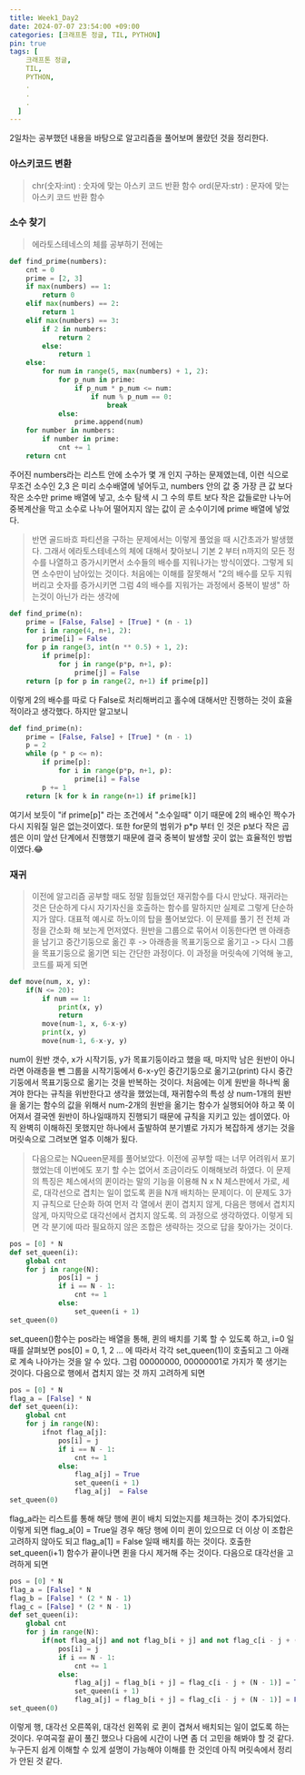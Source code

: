 ```yaml
---
title: Week1_Day2
date: 2024-07-07 23:54:00 +09:00
categories: [크래프톤 정글, TIL, PYTHON]
pin: true
tags: [
    크래프톤 정글,
    TIL,
    PYTHON,
    .
    .
    .
  ]
---
```


2일차는 공부했던 내용을 바탕으로 알고리즘을 풀어보며 몰랐던 것을 정리한다.

### 아스키코드 변환

> chr(숫자:int) : 숫자에 맞는 아스키 코드 반환 함수
> ord(문자:str) : 문자에 맞는 아스키 코드 반환 함수

### 소수 찾기

> 에라토스테네스의 체를 공부하기 전에는

```python
def find_prime(numbers):
    cnt = 0
    prime = [2, 3]
    if max(numbers) == 1:
        return 0
    elif max(numbers) == 2:
        return 1
    elif max(numbers) == 3:
        if 2 in numbers:
            return 2
        else:
            return 1
    else:
        for num in range(5, max(numbers) + 1, 2):
            for p_num in prime:
                if p_num * p_num <= num:
                    if num % p_num == 0:
                        break
            else:
                prime.append(num)
    for number in numbers:
        if number in prime:
            cnt += 1
    return cnt
```

주어진 numbers라는 리스트 안에 소수가 몇 개 인지 구하는 문제였는데, 이런 식으로 무조건 소수인 2,3 은 미리 소수배열에 넣어두고, numbers 안의 값 중 가장 큰 값 보다 작은 소수만 prime 배열에 넣고, 소수 탐색 시 그 수의 루트 보다 작은 값들로만 나누어 중복계산을 막고 소수로 나누어 떨어지지 않는 값이 곧 소수이기에 prime 배열에 넣었다.

> 반면 골드바흐 파티션을 구하는 문제에서는 이렇게 풀었을 때 시간초과가 발생했다.
> 그래서 에라토스테네스의 체에 대해서 찾아보니 기본 2 부터 n까지의 모든 정수를 나열하고 증가시키면서 소수들의 배수를 지워나가는 방식이였다. 그렇게 되면 소수만이 남아있는 것이다.
> 처음에는 이해를 잘못해서
> "2의 배수를 모두 지워버리고 숫자를 증가시키면 그럼 4의 배수를 지워가는 과정에서 중복이 발생"
> 하는것이 아닌가 라는 생각에

```python
def find_prime(n):
    prime = [False, False] + [True] * (n - 1)
    for i in range(4, n+1, 2):
        prime[i] = False
    for p in range(3, int(n ** 0.5) + 1, 2):
        if prime[p]:
            for j in range(p*p, n+1, p):
                prime[j] = False
    return [p for p in range(2, n+1) if prime[p]]
```

이렇게 2의 배수를 따로 다 False로 처리해버리고 홀수에 대해서만 진행하는 것이 효율적이라고 생각했다.
하지만 알고보니

```python
def find_prime(n):
    prime = [False, False] + [True] * (n - 1)
    p = 2
    while (p * p <= n):
        if prime[p]:
            for i in range(p*p, n+1, p):
                prime[i] = False
        p += 1
    return [k for k in range(n+1) if prime[k]]
```

여기서 보듯이 "if prime[p]" 라는 조건에서 "소수일때" 이기 때문에 2의 배수인 짝수가 다시 지워질 일은 없는것이였다.
또한 for문의 범위가 p\*p 부터 인 것은 p보다 작은 곱셈은 이미 앞선 단계에서 진행했기 때문에 결국 중복이 발생할 곳이 없는 효율적인 방법이였다.😂

### 재귀

> 이전에 알고리즘 공부할 때도 정말 힘들었던 재귀함수를 다시 만났다.
> 재귀라는 것은 단순하게 다시 자기자신을 호출하는 함수를 말하지만 실제로 그렇게 단순하지가 않다.
> 대표적 예시로 하노이의 탑을 풀어보았다.
> 이 문제를 풀기 전 전체 과정을 간소화 해 보는게 먼저였다. 원반을 그룹으로 묶어서 이동한다면 맨 아래층을 남기고 중간기둥으로 옮긴 후 -> 아래층을 목표기둥으로 옮기고 -> 다시 그룹을 목표기둥으로 옮기면 되는 간단한 과정이다.
> 이 과정을 머릿속에 기억해 놓고, 코드를 짜게 되면

```python
def move(num, x, y):
    if(N <= 20):
        if num == 1:
            print(x, y)
            return
        move(num-1, x, 6-x-y)
        print(x, y)
        move(num-1, 6-x-y, y)
```

num이 원반 갯수, x가 시작기둥, y가 목표기둥이라고 했을 때, 마지막 남은 원반이 아니라면 아래층을 뺀 그룹을 시작기둥에서 6-x-y인 중간기둥으로 옮기고(print) 다시 중간기둥에서 목표기둥으로 옮기는 것을 반복하는 것이다.
처음에는 이게 원반을 하나씩 옮겨야 한다는 규칙을 위반한다고 생각을 했었는데, 재귀함수의 특성 상 num-1개의 원반을 옮기는 함수의 값을 위해서 num-2개의 원반을 옮기는 함수가 실행되어야 하고 쭉 이어져서 결국엔 원반이 하나일때까지 진행되기 때문에 규칙을 지키고 있는 셈이였다.
아직 완벽히 이해하진 못했지만 하나에서 출발하여 분기별로 가지가 복잡하게 생기는 것을 머릿속으로 그려보면 얼추 이해가 됬다.

> 다음으로는 NQueen문제를 풀어보았다. 이전에 공부할 때는 너무 어려워서 포기했었는데 이번에도 포기 할 수는 없어서 조금이라도 이해해보려 하였다.
> 이 문제의 특징은 체스에서의 퀸이라는 말의 기능을 이용해 N x N 체스판에서 가로, 세로, 대각선으로 겹치는 일이 없도록 퀸을 N개 배치하는 문제이다.
> 이 문제도 3가지 규칙으로 단순화 하여 먼저 각 열에서 퀸이 겹치지 않게, 다음은 행에서 겹치지 않게, 마지막으로 대각선에서 겹치지 않도록. 의 과정으로 생각하였다.
> 이렇게 되면 각 분기에 따라 필요하지 않은 조합은 생략하는 것으로 답을 찾아가는 것이다.

```python
pos = [0] * N
def set_queen(i):
    global cnt
    for j in range(N):
            pos[i] = j
            if i == N - 1:
                cnt += 1
            else:
                set_queen(i + 1)
set_queen(0)
```

set_queen()함수는 pos라는 배열을 통해, 퀸의 배치를 기록 할 수 있도록 하고, i=0 일 때를 살펴보면 pos[0] = 0, 1, 2 ... 에 따라서 각각 set_queen(1)이 호출되고 그 아래로 계속 나아가는 것을 알 수 있다. 그럼 00000000, 00000001로 가지가 쭉 생기는 것이다.
다음으로 행에서 겹치지 않는 것 까지 고려하게 되면

```python
pos = [0] * N
flag_a = [False] * N
def set_queen(i):
    global cnt
    for j in range(N):
        ifnot flag_a[j]:
            pos[i] = j
            if i == N - 1:
                cnt += 1
            else:
                flag_a[j] = True
                set_queen(i + 1)
                flag_a[j]  = False
set_queen(0)
```

flag_a라는 리스트를 통해 해당 행에 퀸이 배치 되었는지를 체크하는 것이 추가되었다. 이렇게 되면 flag_a[0] = True일 경우 해당 행에 이미 퀸이 있으므로 더 이상 이 조합은 고려하지 않아도 되고 flag_a[1] = False 일때 배치를 하는 것이다. 호출한 set_queen(i+1) 함수가 끝이나면 퀸을 다시 제거해 주는 것이다.
다음으로 대각선을 고려하게 되면

```python
pos = [0] * N
flag_a = [False] * N
flag_b = [False] * (2 * N - 1)
flag_c = [False] * (2 * N - 1)
def set_queen(i):
    global cnt
    for j in range(N):
        if(not flag_a[j] and not flag_b[i + j] and not flag_c[i - j + (N - 1)]):
            pos[i] = j
            if i == N - 1:
                cnt += 1
            else:
                flag_a[j] = flag_b[i + j] = flag_c[i - j + (N - 1)] = True
                set_queen(i + 1)
                flag_a[j] = flag_b[i + j] = flag_c[i - j + (N - 1)] = False
set_queen(0)
```

이렇게 행, 대각선 오른쪽위, 대각선 왼쪽위 로 퀸이 겹쳐서 배치되는 일이 없도록 하는 것이다.
우여곡절 끝이 풀긴 했으나 다음에 시간이 나면 좀 더 고민을 해봐야 할 것 같다.
누구든지 쉽게 이해할 수 있게 설명이 가능해야 이해를 한 것인데 아직 머릿속에서 정리가 안된 것 같다.

